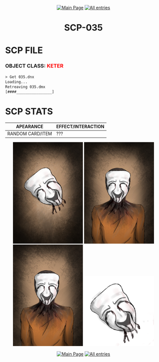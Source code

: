 <p align=center>
    <a href="../../../index">
        <img src="https://img.shields.io/badge/GO_TO-MAIN_PAGE-ffffff?style=for-the-badge&labelColor=000000&color=ffffff" title="Main Page"/></a>
    <a href="../../tree">
        <img src="https://img.shields.io/badge/GO_TO-ALL_ENTRIES-ffffff?style=for-the-badge&labelColor=000000&color=ffffff" title="All entries"></a>
</p>
<h1 align="center">SCP-035</h1>

# SCP FILE
### OBJECT CLASS: <span style="color:red">KETER</span>

```
> Get 035.dnx
Loading...
Retreaving 035.dmx
[####________________]
```

# SCP STATS

| APEARANCE | EFFECT/INTERACTION |
| - | - |
| RANDOM CARD/ITEM | ??? |

<p align="center">
    <img src="../../../assets/images/scp/keter/035/SCP_035.jpg" title="SCP-035 Human" width="225"/>
    <img src="../../../assets/images/scp/keter/035/SCP_035_Human.jpg" title="SCP-035" width="225"/>
    <img src="../../../assets/images/scp/keter/035/scp035.png" title="SCP-035 Human" width="225"/>
    <img src="../../../assets/images/scp/keter/035/scp035item.png" title="SCP-035" width="225"/>
</p>
<p align=center>
    <a href="../../../index">
        <img src="https://img.shields.io/badge/GO_TO-MAIN_PAGE-ffffff?style=for-the-badge&labelColor=000000&color=ffffff" title="Main Page"/></a>
    <a href="../../tree">
        <img src="https://img.shields.io/badge/GO_TO-ALL_ENTRIES-ffffff?style=for-the-badge&labelColor=000000&color=ffffff" title="All entries"></a>
</p>